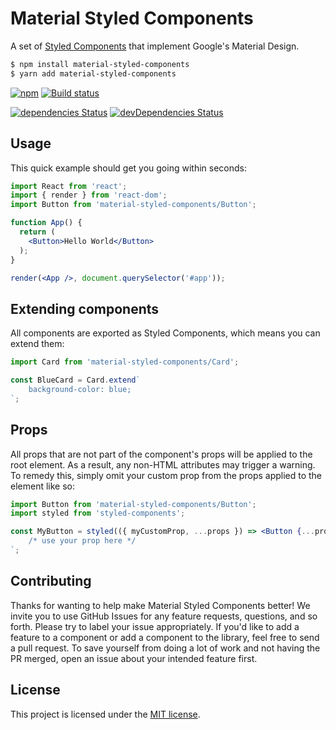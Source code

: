 # Material Styled Components

A set of [Styled Components](https://github.com/styled-components/styled-components) that implement Google's Material Design.

```sh
$ npm install material-styled-components
$ yarn add material-styled-components
```

[![npm](https://img.shields.io/npm/v/material-styled-components.svg)](https://www.npmjs.com/package/material-styled-components) [![Build status](https://travis-ci.org/nielsrowinbik/material-styled-components.svg?branch=master)](https://travis-ci.org/nielsrowinbik/material-styled-components)

[![dependencies Status](https://david-dm.org/nielsrowinbik/material-styled-components/status.svg)](https://david-dm.org/nielsrowinbik/material-styled-components) [![devDependencies Status](https://david-dm.org/nielsrowinbik/material-styled-components/dev-status.svg)](https://david-dm.org/nielsrowinbik/material-styled-components?type=dev)

## Usage

This quick example should get you going within seconds:

```jsx
import React from 'react';
import { render } from 'react-dom';
import Button from 'material-styled-components/Button';

function App() {
  return (
    <Button>Hello World</Button>
  );
}

render(<App />, document.querySelector('#app'));
```

## Extending components

All components are exported as Styled Components, which means you can extend them:

```jsx
import Card from 'material-styled-components/Card';

const BlueCard = Card.extend`
	background-color: blue;
`;
```

## Props

All props that are not part of the component's props will be applied to the root element. As a result, any non-HTML attributes may trigger a warning. To remedy this, simply omit your custom prop from the props applied to the element like so:

```jsx
import Button from 'material-styled-components/Button';
import styled from 'styled-components';

const MyButton = styled(({ myCustomProp, ...props }) => <Button {...props} />)`
	/* use your prop here */
`;
```

## Contributing

Thanks for wanting to help make Material Styled Components better! We invite you to use GitHub Issues for any feature requests, questions, and so forth. Please try to label your issue appropriately. If you'd like to add a feature to a component or add a component to the library, feel free to send a pull request. To save yourself from doing a lot of work and not having the PR merged, open an issue about your intended feature first.

## License

This project is licensed under the [MIT license](LICENSE).